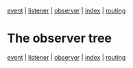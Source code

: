 [event](event.md) | [listener](listener.md) | 
[observer](observer.md) | [index](../README.md) | [routing](routing.md)

# The observer tree

[event](event.md) | [listener](listener.md) | 
[observer](observer.md) | [index](../README.md) | [routing](routing.md)
